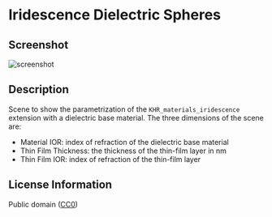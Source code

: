 # Iridescence Dielectric Spheres

## Screenshot

![screenshot](screenshot/screenshot_large.jpg)

## Description

Scene to show the parametrization of the `KHR_materials_iridescence` extension with a dielectric base material. The three dimensions of the scene are:

* Material IOR: index of refraction of the dielectric base material
* Thin Film Thickness: the thickness of the thin-film layer in nm
* Thin Film IOR: index of refraction of the thin-film layer

## License Information

Public domain ([CC0](https://creativecommons.org/publicdomain/zero/1.0/))
